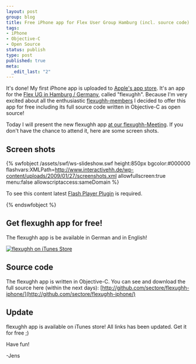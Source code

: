 ```yaml
--- 
layout: post
group: blog
title: Free iPhone app for Flex User Group Hamburg (incl. source code)
tags: 
- iPhone
- Objective-C
- Open Source
status: publish
type: post
published: true
meta: 
  _edit_last: "2"
---
```

It's done! My first iPhone app is uploaded to [Apple's app store](http://www.apple.com/iphone/appstore/). It's an app for the [Flex UG in Hamburg / Germany](http://www.flexughh.de), called "flexughh". Because I'm very excited about all the enthusiastic [flexughh-members](http://www.xing.com/net/flexughh/) I decided to offer this app for free including its full source code written in Objective-C as open source!

Today I will present the new flexughh app [at our flexughh-Meeting](http://www.flexughh.de/2009/01/07/flexughh-meeting-27012009-alger-werft-einfuhrung-in-blazeds/). If you don't have the chance to attend it, here are some screen shots.

<!--more-->

## Screen shots

{% swfobject /assets/swf/ws-slideshow.swf height:850px bgcolor:#000000 flashvars:XMLPath=http://www.interactivehh.de/wp-content/uploads/2009/01/27/screenshots.xml allowfullscreen:true menu:false allowscriptaccess:sameDomain %}
<p>To see this content latest <a href='http://www.adobe.com/go/getflashplayer'>Flash Player Plugin</a> is required.</p>
{% endswfobject %}

## Get flexughh app for free!

The flexughh app is be available in German and in English!

[![flexughh on iTunes Store](/blog/uploads/2009/01/27/flexughh_iTunesStore_en.png)](http://itunes.apple.com/WebObjects/MZStore.woa/wa/viewSoftware?id=303635605&mt=8)

## Source code

The flexughh app is written in Objective-C. You can see and download the full source here (within the next days):
[http://github.com/sectore/flexughh-iphone/](http://github.com/sectore/flexughh-iphone/)

## Update

flexughh app is available on iTunes store! All links has been updated. Get it for free ;)


Have fun!

-Jens

